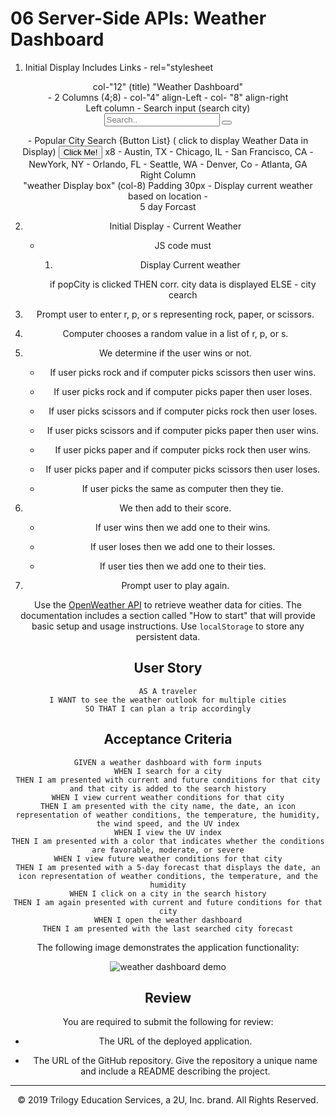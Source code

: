 # 06 Server-Side APIs: Weather Dashboard
1. Initial Display Includes
Links - <link rel="stylesheet" href="https://cdnjs.cloudflare.com/ajax/libs/font-awesome/4.7.0/css/font-awesome.min.css">
 rel="stylesheet 
<container>
<Header> col-"12" (title) "Weather Dashboard" 
<div>
- 2 Columns (4;8)
    - col-"4" align-Left
    - col- "8" align-right
    <div>
 Left column
- Search input (search city)
<form class="example" action="action_page.php">
  <input type="text" placeholder="Search.." name="search">
  <button type="submit"><i class="fa fa-search"></i></button>
</form>
        <div>
        - Popular City Search {Button List}
        ( click to display Weather Data in Display)
        <button type="button" onclick="alert('Hello World!')">Click Me!</button> x8
            - Austin, TX 
            - Chicago, IL
            - San Francisco, CA
            - NewYork, NY
            - Orlando, FL
            - Seattle, WA
            - Denver, Co
            - Atlanta, GA
            </div>
Right Column
<div float-right>
<div row-1>"weather Display box" (col-8) Padding 30px 
- Display current weather based on location
- <div row-2> 5 day Forcast


2. Initial Display - Current Weather
    - JS code must 
        1. Display Current weather
        
        if popCity is clicked
        THEN corr. city data is displayed
        ELSE - city cearch


1. Prompt user to enter r, p, or s representing rock, paper, or scissors.

2. Computer chooses a random value in a list of r, p, or s.

3. We determine if the user wins or not.

   * If user picks rock and if computer picks scissors then user wins.

   * If user picks rock and if computer picks paper then user loses.

   * If user picks scissors and if computer picks rock then user loses.

   * If user picks scissors and if computer picks paper then user wins.

   * If user picks paper and if computer picks rock then user wins.

   * If user picks paper and if computer picks scissors then user loses.

   * If user picks the same as computer then they tie.

4. We then add to their score.

   * If user wins then we add one to their wins.
    
   * If user loses then we add one to their losses.
    
   * If user ties then we add one to their ties.

5. Prompt user to play again.

Use the [OpenWeather API](https://openweathermap.org/api) to retrieve weather data for cities. The documentation includes a section called "How to start" that will provide basic setup and usage instructions. Use `localStorage` to store any persistent data.

## User Story

```
AS A traveler
I WANT to see the weather outlook for multiple cities
SO THAT I can plan a trip accordingly
```

## Acceptance Criteria

```
GIVEN a weather dashboard with form inputs
WHEN I search for a city
THEN I am presented with current and future conditions for that city and that city is added to the search history
WHEN I view current weather conditions for that city
THEN I am presented with the city name, the date, an icon representation of weather conditions, the temperature, the humidity, the wind speed, and the UV index
WHEN I view the UV index
THEN I am presented with a color that indicates whether the conditions are favorable, moderate, or severe
WHEN I view future weather conditions for that city
THEN I am presented with a 5-day forecast that displays the date, an icon representation of weather conditions, the temperature, and the humidity
WHEN I click on a city in the search history
THEN I am again presented with current and future conditions for that city
WHEN I open the weather dashboard
THEN I am presented with the last searched city forecast
```

The following image demonstrates the application functionality:

![weather dashboard demo](./Assets/06-server-side-apis-homework-demo.png)

## Review

You are required to submit the following for review:

* The URL of the deployed application.

* The URL of the GitHub repository. Give the repository a unique name and include a README describing the project.

- - -
© 2019 Trilogy Education Services, a 2U, Inc. brand. All Rights Reserved.
